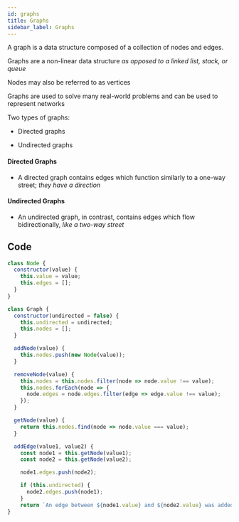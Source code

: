 ```yaml
---
id: graphs
title: Graphs
sidebar_label: Graphs
---
```


A graph is a data structure composed of a collection of nodes and
edges.

Graphs are a non-linear data structure _as opposed to a linked list, stack, or queue_

Nodes may also be referred to as vertices

Graphs are used to solve many real-world problems and can be used
to represent networks

Two types of graphs:

- Directed graphs

- Undirected graphs

#### Directed Graphs

- A directed graph contains edges which function similarly to a one-way
street; _they have a direction_

#### Undirected Graphs

- An undirected graph, in contrast, contains edges which flow bidirectionally, _like a two-way street_

## Code

```js
class Node {
  constructor(value) {
    this.value = value;
    this.edges = [];
  }
}

class Graph {
  constructor(undirected = false) {
    this.undirected = undirected;
    this.nodes = [];
  }

  addNode(value) {
    this.nodes.push(new Node(value));
  }

  removeNode(value) {
    this.nodes = this.nodes.filter(node => node.value !== value);
    this.nodes.forEach(node => {
      node.edges = node.edges.filter(edge => edge.value !== value);
    });
  }

  getNode(value) {
    return this.nodes.find(node => node.value === value);
  }

  addEdge(value1, value2) {
    const node1 = this.getNode(value1);
    const node2 = this.getNode(value2);

    node1.edges.push(node2);

    if (this.undirected) {
      node2.edges.push(node1);
    }
    return `An edge between ${node1.value} and ${node2.value} was added`;
}
